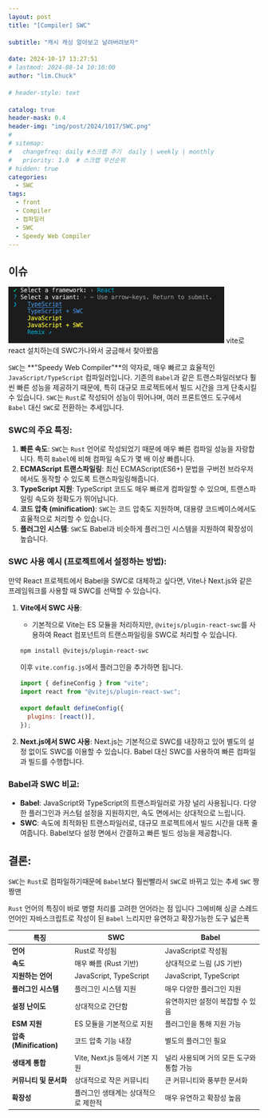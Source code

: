 ```yaml
---
layout: post
title: "[Compiler] SWC"

subtitle: "캐시 캐싱 알아보고 날려버려보자"

date: 2024-10-17 13:27:51
# lastmod: 2024-08-14 10:10:00
author: "lim.Chuck"

# header-style: text

catalog: true
header-mask: 0.4
header-img: "img/post/2024/1017/SWC.png"
#
# sitemap:
#   changefreq: daily #스크랩 주기  daily | weekly | monthly
#   priority: 1.0  # 스크랩 우선순위
# hidden: true
categories:
  - SWC
tags:
  - front
  - Compiler
  - 컴파일러
  - SWC
  - Speedy Web Compiler
---
```


## 이슈

![SWC](/img/post/2024/1017/SWC.png)
vite로 react 설치하는데 SWC가나와서 궁금해서 찾아봤음

`SWC`는 **"Speedy Web Compiler"**의 약자로, 매우 빠르고 효율적인 `JavaScript/TypeScript` 컴파일러입니다. 기존의 `Babel`과 같은 트랜스파일러보다 훨씬 빠른 성능을 제공하기 때문에, 특히 대규모 프로젝트에서 빌드 시간을 크게 단축시킬 수 있습니다. `SWC`는 `Rust`로 작성되어 성능이 뛰어나며, 여러 프론트엔드 도구에서 `Babel` 대신 `SWC`로 전환하는 추세입니다.

### SWC의 주요 특징:

1. **빠른 속도**: `SWC`는 `Rust` 언어로 작성되었기 때문에 매우 빠른 컴파일 성능을 자랑합니다. 특히 `Babel`에 비해 컴파일 속도가 몇 배 이상 빠릅니다.
2. **ECMAScript 트랜스파일링**: 최신 ECMAScript(ES6+) 문법을 구버전 브라우저에서도 동작할 수 있도록 트랜스파일링해줍니다.
3. **TypeScript 지원**: TypeScript 코드도 매우 빠르게 컴파일할 수 있으며, 트랜스파일링 속도와 정확도가 뛰어납니다.
4. **코드 압축 (minification)**: `SWC`는 코드 압축도 지원하며, 대용량 코드베이스에서도 효율적으로 처리할 수 있습니다.
5. **플러그인 시스템**: `SWC`도 Babel과 비슷하게 플러그인 시스템을 지원하여 확장성이 높습니다.

### SWC 사용 예시 (프로젝트에서 설정하는 방법):

만약 React 프로젝트에서 Babel을 SWC로 대체하고 싶다면, Vite나 Next.js와 같은 프레임워크를 사용할 때 SWC를 선택할 수 있습니다.

1. **Vite에서 SWC 사용**:

   - 기본적으로 Vite는 ES 모듈을 처리하지만, `@vitejs/plugin-react-swc`를 사용하여 React 컴포넌트의 트랜스파일링을 SWC로 처리할 수 있습니다.

   ```bash
   npm install @vitejs/plugin-react-swc
   ```

   이후 `vite.config.js`에서 플러그인을 추가하면 됩니다.

   ```js
   import { defineConfig } from "vite";
   import react from "@vitejs/plugin-react-swc";

   export default defineConfig({
     plugins: [react()],
   });
   ```

2. **Next.js에서 SWC 사용**:
   Next.js는 기본적으로 SWC를 내장하고 있어 별도의 설정 없이도 SWC를 이용할 수 있습니다. Babel 대신 SWC를 사용하여 빠른 컴파일과 빌드를 수행합니다.

### Babel과 SWC 비교:

- **Babel**: JavaScript와 TypeScript의 트랜스파일러로 가장 널리 사용됩니다. 다양한 플러그인과 커스텀 설정을 지원하지만, 속도 면에서는 상대적으로 느립니다.
- **SWC**: 속도에 최적화된 트랜스파일러로, 대규모 프로젝트에서 빌드 시간을 대폭 줄여줍니다. Babel보다 설정 면에서 간결하고 빠른 빌드 성능을 제공합니다.

## 결론:

`SWC`는 `Rust`로 컴파일하기때문에 `Babel`보다 훨씬빨라서 `SWC`로 바뀌고 있는 추세 `SWC` 짱짱맨

`Rust` 언어의 특징이 바로 병렬 처리를 고려한 언어라는 점 입니다 그에비해 싱글 스레드 언어인 자바스크립트로 작성이 된 `Babel` 느리지만 유연하고 확장가능한 도구 넓은폭

| **특징**                | **SWC**                             | **Babel**                                |
| ----------------------- | ----------------------------------- | ---------------------------------------- |
| **언어**                | Rust로 작성됨                       | JavaScript로 작성됨                      |
| **속도**                | 매우 빠름 (Rust 기반)               | 상대적으로 느림 (JS 기반)                |
| **지원하는 언어**       | JavaScript, TypeScript              | JavaScript, TypeScript                   |
| **플러그인 시스템**     | 플러그인 시스템 지원                | 매우 다양한 플러그인 지원                |
| **설정 난이도**         | 상대적으로 간단함                   | 유연하지만 설정이 복잡할 수 있음         |
| **ESM 지원**            | ES 모듈을 기본적으로 지원           | 플러그인을 통해 지원 가능                |
| **압축 (Minification)** | 코드 압축 기능 내장                 | 별도의 플러그인 필요                     |
| **생태계 통합**         | Vite, Next.js 등에서 기본 지원      | 널리 사용되며 거의 모든 도구와 통합 가능 |
| **커뮤니티 및 문서화**  | 상대적으로 작은 커뮤니티            | 큰 커뮤니티와 풍부한 문서화              |
| **확장성**              | 플러그인 생태계는 상대적으로 제한적 | 매우 유연하고 확장성 높음                |
